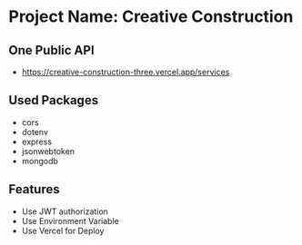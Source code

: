 # Project Name: Creative Construction
## One Public API
- https://creative-construction-three.vercel.app/services
## Used Packages
- cors
- dotenv
- express
- jsonwebtoken
- mongodb

## Features
- Use JWT authorization
- Use Environment Variable
- Use Vercel for Deploy